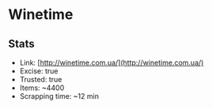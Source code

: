 # Winetime

## Stats

- Link:  [http://winetime.com.ua/](http://winetime.com.ua/)
- Excise: true
- Trusted: true
- Items: ~4400
- Scrapping time: ~12 min
